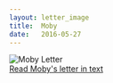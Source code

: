 ```yaml
---
layout: letter_image
title:  Moby
date:   2016-05-27
---
```


<div class="letter-image">
  <img alt="Moby Letter" src="{{ '/images/moby.png'  | prepend: site.baseurl }}">
</div>
<div class="letter-links">
  <a class="page-link" href="{{ '/moby/text' | prepend: site.baseurl }}">Read Moby's letter in text</a>
</div>

